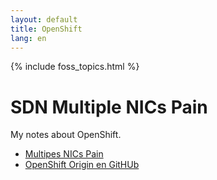 ```yaml
---
layout: default
title: OpenShift
lang: en
---
```

{% include foss_topics.html %}

# SDN Multiple NICs Pain

My notes about OpenShift.

* [Multipes NICs Pain](sdn/multiple-nics-pain)    
* [OpenShift Origin en GitHUb](https://github.com/openshift/origin)
